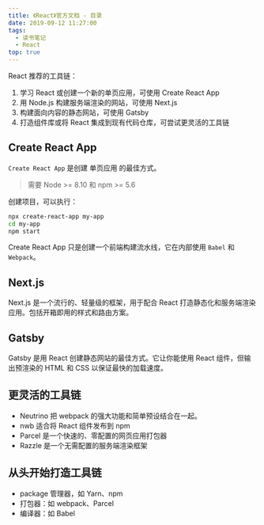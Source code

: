 ```yaml
---
title: 《React》官方文档 - 目录
date: 2019-09-12 11:27:00
tags: 
  - 读书笔记
  - React
top: true
---
```


React 推荐的工具链：

1. 学习 React 或创建一个新的单页应用，可使用 Create React App
2. 用 Node.js 构建服务端渲染的网站，可使用 Next.js
3. 构建面向内容的静态网站，可使用 Gatsby
4. 打造组件库或将 React 集成到现有代码仓库，可尝试更灵活的工具链

## Create React App

`Create React App` 是创建 单页应用 的最佳方式。

> 需要 Node >= 8.10 和 npm >= 5.6

创建项目，可以执行：

```sh
npx create-react-app my-app
cd my-app
npm start
```

Create React App 只是创建一个前端构建流水线，它在内部使用 `Babel` 和 `Webpack`。

## Next.js

Next.js 是一个流行的、轻量级的框架，用于配合 React 打造静态化和服务端渲染应用。包括开箱即用的样式和路由方案。

## Gatsby

Gatsby 是用 React 创建静态网站的最佳方式。它让你能使用 React 组件，但输出预渲染的 HTML 和 CSS 以保证最快的加载速度。

## 更灵活的工具链

- Neutrino 把 webpack 的强大功能和简单预设结合在一起。
- nwb 适合将 React 组件发布到 npm
- Parcel 是一个快速的、零配置的网页应用打包器
- Razzle 是一个无需配置的服务端渲染框架

## 从头开始打造工具链

- package 管理器，如 Yarn、npm
- 打包器：如 webpack、Parcel
- 编译器：如 Babel